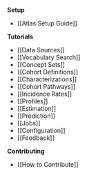 **Setup**
* [[Atlas Setup Guide]]

**Tutorials**
* [[Data Sources]]
* [[Vocabulary Search]]
* [[Concept Sets]]
* [[Cohort Definitions]]
* [[Characterizations]]
* [[Cohort Pathways]]
* [[Incidence Rates]]
* [[Profiles]]
* [[Estimation]]
* [[Prediction]]
* [[Jobs]]
* [[Configuration]]
* [[Feedback]]

**Contributing**
* [[How to Contribute]]


